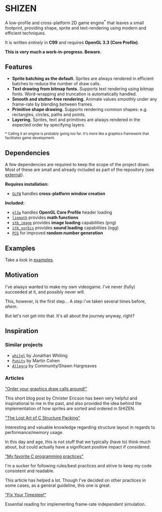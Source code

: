 # SHIZEN

A low-profile and cross-platform 2D game engine<sup>\*</sup> that leaves a small footprint, providing shape, sprite and text-rendering using modern and efficient techniques.

It is written *entirely* in **C99** and requires **OpenGL 3.3 (Core Profile)**.

**This is very much a work-in-progress. Beware.**

## Features

* **Sprite batching as the default.** Sprites are always rendered in efficient batches to reduce the number of draw calls.
* **Text drawing from bitmap fonts.** Supports text rendering using bitmap fonts. Word-wrapping and truncation is automatically handled.
* **Smooth and stutter-free rendering.** Animate values smoothly under any frame-rate by blending between frames.
* **Primitive shape drawing.** Supports rendering common shapes: e.g. rectangles, circles, paths and points.
* **Layering.** Sprites, text and primitives are always rendered in the expected order by specifying layers.

<sub>\* Calling it an engine is probably going too far. It's more like a graphics framework that facilitates game development.</sub>

## Dependencies

A few dependencies are required to keep the scope of the project down. Most of these are small and already included as part of the repository (see [external](/external)).

**Requires installation:**

* [`GLFW`](https://github.com/glfw/glfw) handles **cross-platform window creation**

**Included:**

* [`gl3w`](https://github.com/skaslev/gl3w) handles **OpenGL Core Profile** header loading
* [`linmath`](https://github.com/datenwolf/linmath.h) provides **math functions**
* [`stb_image`](https://github.com/nothings/stb) provides **image loading** capabilities (png)
* [`stb_vorbis`](https://github.com/nothings/stb) provides **sound loading** capabilities (ogg)
* [`PCG`](http://www.pcg-random.org) for improved **random number generation**

## Examples

Take a look in [examples](/examples).

## Motivation

I've always wanted to make my own videogame. I've never (fully) succeeded at it, and possibly never will.

This, however, is the first step... A step i've taken several times before, *ahem*.

But let's not get into that. It's all about the journey anyway, right?

## Inspiration

### Similar projects

* [`whitgl`](https://github.com/whitingjp/whitgl) by Jonathan Whiting
* [`Punity`](https://github.com/martincohen/Punity) by Martin Cohen
* [`Allegro`](https://github.com/liballeg/allegro5) by Community/Shawn Hargreaves

### Articles

["Order your graphics draw calls around!"](http://realtimecollisiondetection.net/blog/?p=86)

This short blog post by Christer Ericson has been very helpful and inspirational to me in the past, and also provided the idea behind the implementation of how sprites are sorted and ordered in SHIZEN.

["The Lost Art of C Structure Packing"](http://www.catb.org/esr/structure-packing/#_readability_and_cache_locality)

Interesting and valuable knowledge regarding structure layout in regards to performance/memory usage.

In this day and age, this is not stuff that we typically (have to) think much about, but could actually have a significant positive impact if considered.

["My favorite C programming practices"](https://github.com/mcinglis/c-style)

I'm a sucker for following rules/best practices and strive to keep my code consistent and readable.

This article has helped a lot. Though I've decided on other practices in some cases, as a general guideline, this one is great.

["Fix Your Timestep!"](http://gafferongames.com/game-physics/fix-your-timestep/)

Essential reading for implementing frame-rate independent simulation.
